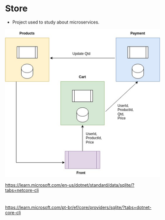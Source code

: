 # Store 

- Project used to study about microservices.

<img src="img/store.jpg">


https://learn.microsoft.com/en-us/dotnet/standard/data/sqlite/?tabs=netcore-cli
#
https://learn.microsoft.com/pt-br/ef/core/providers/sqlite/?tabs=dotnet-core-cli